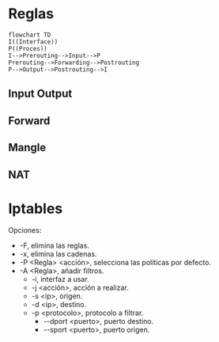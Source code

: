 # Reglas
```mermaid
flowchart TD
I((Interface))
P((Proces))
I-->Prerouting-->Input-->P
Prerouting-->Forwarding-->Postrouting
P-->Output-->Postrouting-->I
```
## Input Output
## Forward
## Mangle
## NAT
# Iptables
Opciones:
- -F, elimina las reglas.
- -x, elimina las cadenas.
- -P \<Regla> \<acción>, selecciona las políticas por defecto.
- -A \<Regla>, añadir filtros.
	- -i, interfaz a usar.
	- -j \<acción>, acción a realizar.
	- -s \<ip>, origen.
	- -d \<ip>, destino.
	- -p \<protocolo>, protocolo a filtrar.
		- --dport \<puerto>, puerto destino.
		- --sport \<puerto>, puerto origen.